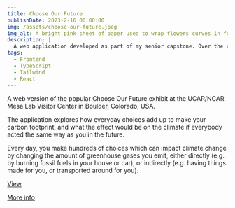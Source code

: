 ```yaml
---
title: Choose Our Future
publishDate: 2023-2-16 00:00:00
img: /assets/choose-our-future.jpeg
img_alt: A bright pink sheet of paper used to wrap flowers curves in front of rich blue background
description: |
  A web application developed as part of my senior capstone. Over the course of a year, I worked with 6 other students as well as UCAR to make a digital version of one of their exhibits.
tags:
  - Frontend
  - TypeScript
  - Tailwind
  - React
---
```


A web version of the popular Choose Our Future exhibit at the UCAR/NCAR Mesa Lab Visitor Center in Boulder, Colorado, USA.

The application explores how everyday choices add up to make your carbon footprint, and what the effect would be on the climate if everybody acted the same way as you in the future.

Every day, you make hundreds of choices which can impact climate change by changing the amount of greenhouse gases you emit, either directly (e.g. by burning fossil fuels in your house or car), or indirectly (e.g. having things made for you, or transported around for you).

[View](https://scied.ucar.edu/interactive/choose-our-future)

[More info](https://scied.ucar.edu/exhibits/ourfuture)